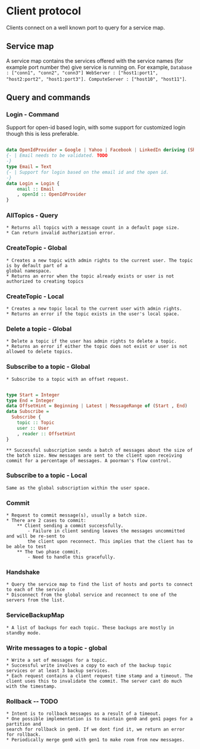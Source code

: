# Client protocol
Clients  connect on a well known port to query for a service map. 

## Service map
A service map contains the services offered with the service names (for example port number the)
give service is running on. For example, 
	```
		Database : ["conn1", "conn2", "conn3"]
		WebServer : ["host1:port1", "host2:port2", "host1:port3"].
		ComputeServer : ["host10", "host11"]
	```. 

## Query and commands

### Login - Command

Support for open-id based login, with some support for customized login though this is less preferable.

```haskell

data OpenIdProvider = Google | Yahoo | Facebook | LinkedIn deriving (Show)
{- | Email needs to be validated. TODO
-}
type Email = Text 
{- | Support for login based on the email id and the open id. 
-}
data Login = Login {
    email :: Email 
    , openId :: OpenIdProvider
}

```

### AllTopics - Query
	* Returns all topics with a message count in a default page size.
	* Can return invalid authorization error.
### CreateTopic - Global
	* Creates a new topic with admin rights to the current user. The topic is by default part of a 
	global namespace.
	* Returns an error when the topic already exists or user is not authorized to creating topics

### CreateTopic - Local 
	* Creates a new topic local to the current user with admin rights.
	* Returns an error if the topic exists in the user's local space.

### Delete a topic - Global
	* Delete a topic if the user has admin rights to delete a topic.
	* Returns an error if either the topic does not exist or user is not allowed to delete topics.

###  Subscribe to a topic - Global 
	* Subscribe to a topic with an offset request.
```haskell

type Start = Integer
type End = Integer
data OffsetHint = Beginning | Latest | MessageRange of (Start , End)
data Subscribe = 
  Subscribe {
    topic :: Topic
    user :: User
    , reader :: OffsetHint
}

```
	** Successful subscription sends a batch of messages about the size of the batch size. New messages are sent to the client upon receiving commit for a percentage of messages. A poorman's flow control.

### Subscribe to a topic - Local 
	Same as the global subscription within the user space.

### Commit
	* Request to commit message(s), usually a batch size.
	* There are 2 cases to commit: 
		** Client sending a commit successfully. 
			- Failure in client sending leaves the messages uncommitted and will be re-sent to 
			the client upon reconnect. This implies that the client has to be able to test 
		** The two phase commit.
			- Need to handle this gracefully.

### Handshake 
	* Query the service map to find the list of hosts and ports to connect to each of the service
	* Disconnect from the global service and reconnect to one of the servers from the list.

### ServiceBackupMap
	* A list of backups for each topic. These backups are mostly in standby mode.

### Write messages to a topic - global 
	* Write a set of messages for a topic. 
	* Successful write involves a copy to each of the backup topic services or at least 3 backup services.
	* Each request contains a client request time stamp and a timeout. The client uses this to invalidate the commit. The server cant do much with the timestamp. 

### Rollback -- TODO
	* Intent is to rollback messages as a result of a timeout. 
	* One possible implementation is to maintain gen0 and gen1 pages for a partition and 
	search for rollback in gen0. If we dont find it, we return an error for rollback. 
	* Periodically merge gen0 with gen1 to make room from new messages.


